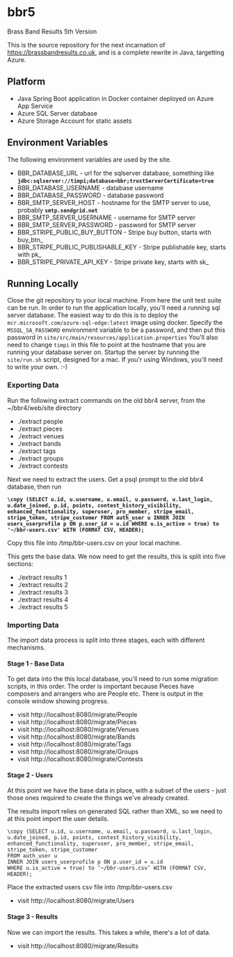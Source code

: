 # bbr5
Brass Band Results 5th Version

This is the source repository for the next incarnation of https://brassbandresults.co.uk, and is a complete rewrite in Java, targetting Azure.

## Platform
* Java Spring Boot application in Docker container deployed on Azure App Service
* Azure SQL Server database
* Azure Storage Account for static assets

## Environment Variables
The following environment variables are used by the site.
* BBR_DATABASE_URL - url for the sqlserver database, something like __`jdbc:sqlserver://timpi;database=bbr;trustServerCertificate=true`__
* BBR_DATABASE_USERNAME - database username
* BBR_DATABASE_PASSWORD - database password
* BBR_SMTP_SERVER_HOST - hostname for the SMTP server to use, probably __`smtp.sendgrid.net`__
* BBR_SMTP_SERVER_USERNAME - username for SMTP server
* BBR_SMTP_SERVER_PASSWORD - password for SMTP server
* BBR_STRIPE_PUBLIC_BUY_BUTTON - Stripe buy button, starts with buy_btn_
* BBR_STRIPE_PUBLIC_PUBLISHABLE_KEY - Stripe publishable key, starts with pk_
* BBR_STRIPE_PRIVATE_API_KEY - Stripe private key, starts with sk_

## Running Locally
Close the git repository to your local machine.  From here the unit test suite can be run.
In order to run the application locally, you'll need a running sql server database.  The easiest way to do this is to deploy the `mcr.microsoft.com/azure-sql-edge:latest` image using docker.
Specify the `MSSQL_SA_PASSWORD` environment variable to be a password, and then put this password in `site/src/main/resources/application.properties`
You'll also need to change `timpi` in this file to point at the hostname that you are running your database server on.
Startup the server by running the `site/run.sh` script, designed for a mac.  If you'r using Windows, you'll need to write your own. :-)

### Exporting Data
Run the following extract commands on the old bbr4 server, from the ~/bbr4/web/site directory
* ./extract people
* ./extract pieces
* ./extract venues
* ./extract bands
* ./extract tags
* ./extract groups
* ./extract contests

Next we need to extract the users.
Get a psql prompt to the old bbr4 database, then run

__`\copy
(SELECT u.id, u.username, u.email, u.password, u.last_login, u.date_joined, p.id, points, contest_history_visibility, enhanced_functionality, superuser, pro_member, stripe_email, stripe_token, stripe_customer
FROM auth_user u
INNER JOIN users_userprofile p ON p.user_id = u.id
WHERE u.is_active = true) to '~/bbr-users.csv' WITH (FORMAT CSV, HEADER);`__

Copy this file into /tmp/bbr-users.csv on your local machine.

This gets the base data.  We now need to get the results, this is split into five sections:

* ./extract results 1
* ./extract results 2
* ./extract results 3
* ./extract results 4
* ./extract results 5

### Importing Data
The import data process is split into three stages, each with different mechanisms.

#### Stage 1 - Base Data
To get data into the this local database, you'll need to run some migration scripts, in this order.  The order is important because Pieces have composers and arrangers who are People etc.  There is output in the console window showing progress.  
* visit http://localhost:8080/migrate/People
* visit http://localhost:8080/migrate/Pieces
* visit http://localhost:8080/migrate/Venues
* visit http://localhost:8080/migrate/Bands
* visit http://localhost:8080/migrate/Tags
* visit http://localhost:8080/migrate/Groups
* visit http://localhost:8080/migrate/Contests

#### Stage 2 - Users
At this point we have the base data in place, with a subset of the users - just those ones required to create the things we've already created.  

The results import relies on generated SQL rather than XML, so we need to at this point import the user details.

    \copy (SELECT u.id, u.username, u.email, u.password, u.last_login, u.date_joined, p.id, points, contest_history_visibility, enhanced_functionality, superuser, pro_member, stripe_email,  stripe_token, stripe_customer
    FROM auth_user u
    INNER JOIN users_userprofile p ON p.user_id = u.id
    WHERE u.is_active = true) to ‘~/bbr-users.csv’ WITH (FORMAT CSV, HEADER);

Place the extracted users csv file into /tmp/bbr-users.csv

* visit http://localhost:8080/migrate/Users

#### Stage 3 - Results
Now we can import the results.  This takes a while, there's a lot of data.
* visit http://localhost:8080/migrate/Results